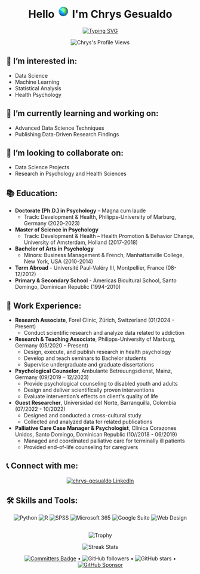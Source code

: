 <h1 align="center">
    Hello <img src="https://github.com/soopertramp/soopertramp/blob/main/globe-2.webp" width="34px"> I'm <b>Chrys Gesualdo</b>
</h1>
<p align="center">
    <a href="https://github.com/Chrysgesualdo">
        <img src="https://readme-typing-svg.demolab.com?font=Consolas&size=24&duration=2000&pause=500&multiline=true&color=0000FF&width=700&height=100&lines=;+%7C Data Scientist and Psychology Expert %7C" alt="Typing SVG" />
    </a>
</p>

<p align="center">
    <img src="https://komarev.com/ghpvc/?username=Chrysgesualdo&label=Profile%20views&color=0e75b6&style=flat" alt="Chrys's Profile Views">
</p>

## 👀 I’m interested in:
- Data Science
- Machine Learning
- Statistical Analysis
- Health Psychology

## 🌱 I’m currently learning and working on:
- Advanced Data Science Techniques
- Publishing Data-Driven Research Findings

## 💞️ I’m looking to collaborate on:
- Data Science Projects
- Research in Psychology and Health Sciences

## 📚 Education:
- **Doctorate (Ph.D.) in Psychology** – Magna cum laude
  - Track: Development & Health, Philipps-University of Marburg, Germany (2020-2023)
- **Master of Science in Psychology**
  - Track: Development & Health – Health Promotion & Behavior Change, University of Amsterdam, Holland (2017-2018)
- **Bachelor of Arts in Psychology**
  - Minors: Business Management & French, Manhattanville College, New York, USA (2010-2014)
- **Term Abroad** - Université Paul-Valéry III, Montpellier, France (08-12/2012)
- **Primary & Secondary School** - Americas Bicultural School, Santo Domingo, Dominican Republic (1994-2010)

## 💼 Work Experience:
- **Research Associate**, Forel Clinic, Zürich, Switzerland (01/2024 - Present)
  - Conduct scientific research and analyze data related to addiction
- **Research & Teaching Associate**, Philipps-University of Marburg, Germany (05/2020 - Present)
  - Design, execute, and publish research in health psychology
  - Develop and teach seminars to Bachelor students
  - Supervise undergraduate and graduate dissertations
- **Psychological Counselor**, Ambulante Betreuungsdienst, Mainz, Germany (09/2019 – 12/2023)
  - Provide psychological counseling to disabled youth and adults
  - Design and deliver scientifically proven interventions
  - Evaluate intervention’s effects on client's quality of life
- **Guest Researcher**, Universidad del Norte, Barranquilla, Colombia (07/2022 - 10/2022)
  - Designed and conducted a cross-cultural study
  - Collected and analyzed data for related publications
- **Palliative Care Case Manager & Psychologist**, Clínica Corazones Unidos, Santo Domingo, Dominican Republic (10//2018 - 06/2019)
  - Managed and coordinated palliative care for terminally ill patients
  - Provided end-of-life counseling for caregivers

## 📞 Connect with me:
<p align="center">
    <a href="https://www.linkedin.com/in/chrysgesualdo/" target="_blank">
        <img align="center" src="https://upload.wikimedia.org/wikipedia/commons/b/b1/LinkedIn_Logo_2013_%282%29.svg" alt="chrys-gesualdo LinkedIn" height="50" width="120" />
    </a>
</p>

## 🛠 Skills and Tools:
<p align="center">
    <img src="https://img.shields.io/badge/Python-%2314354C.svg?&style=for-the-badge&logo=python&logoColor=white" alt="Python">
    <img src="https://img.shields.io/badge/R-%23276DC3.svg?&style=for-the-badge&logo=R&logoColor=white" alt="R">
    <img src="https://img.shields.io/badge/SPSS-%231F8ACB.svg?&style=for-the-badge&logo=IBM&logoColor=white" alt="SPSS">
    <img src="https://img.shields.io/badge/Microsoft%20365-%232B579A.svg?&style=for-the-badge&logo=microsoft&logoColor=white" alt="Microsoft 365">
    <img src="https://img.shields.io/badge/Google%20Suite-%234285F4.svg?&style=for-the-badge&logo=google&logoColor=white" alt="Google Suite">
    <img src="https://img.shields.io/badge/Web%20Design-%23404D59.svg?&style=for-the-badge&logo=css3&logoColor=white" alt="Web Design">
</p>

##

<p align="center">
    <img src="https://github-profile-trophy.vercel.app/?username=Chrysgesualdo&column=9&margin-w=15&margin-h=15&no-bg=true&no-frame=true&theme=juicyfresh" alt="Trophy">
</p>

<p align="center">
    <img src="https://github-readme-streak-stats.herokuapp.com/?user=Chrysgesualdo&theme=dark&hide_border=true" alt="Streak Stats">
</p>

<p align="center">  
    <a href="https://user-badge.committers.top/india_private/Chrysgesual"><img src="https://user-badge.committers.top/india_private/soopertramp.svg" alt="Committers Badge"></a> •
    <img src="https://img.shields.io/github/followers/Chrysgesualdo?label=Followers&style=social" alt="GitHub followers"> •
    <img src="https://img.shields.io/github/stars/Chrysgesualdo?label=Stars" alt="GitHub stars"> •
    <a href="https://github.com/sponsors/Chrysgesualdo"><img src="https://img.shields.io/static/v1?label=Sponsor&message=%E2%9D%A4&logo=GitHub&color=%23fe8e86" alt="GitHub Sponsor"></a>
</p>
